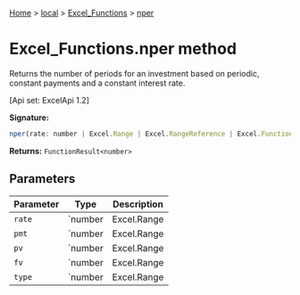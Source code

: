 [Home](./index) &gt; [local](local.md) &gt; [Excel\_Functions](local.excel_functions.md) &gt; [nper](local.excel_functions.nper.md)

# Excel\_Functions.nper method

Returns the number of periods for an investment based on periodic, constant payments and a constant interest rate. 

 \[Api set: ExcelApi 1.2\]

**Signature:**
```javascript
nper(rate: number | Excel.Range | Excel.RangeReference | Excel.FunctionResult<any>, pmt: number | Excel.Range | Excel.RangeReference | Excel.FunctionResult<any>, pv: number | Excel.Range | Excel.RangeReference | Excel.FunctionResult<any>, fv?: number | Excel.Range | Excel.RangeReference | Excel.FunctionResult<any>, type?: number | Excel.Range | Excel.RangeReference | Excel.FunctionResult<any>): FunctionResult<number>;
```
**Returns:** `FunctionResult<number>`

## Parameters

|  Parameter | Type | Description |
|  --- | --- | --- |
|  `rate` | `number | Excel.Range | Excel.RangeReference | Excel.FunctionResult<any>` |  |
|  `pmt` | `number | Excel.Range | Excel.RangeReference | Excel.FunctionResult<any>` |  |
|  `pv` | `number | Excel.Range | Excel.RangeReference | Excel.FunctionResult<any>` |  |
|  `fv` | `number | Excel.Range | Excel.RangeReference | Excel.FunctionResult<any>` |  |
|  `type` | `number | Excel.Range | Excel.RangeReference | Excel.FunctionResult<any>` |  |

